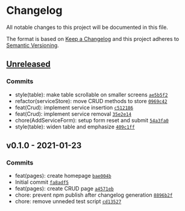 # Changelog

All notable changes to this project will be documented in this file.

The format is based on [Keep a Changelog](https://keepachangelog.com/en/1.0.0/)
and this project adheres to [Semantic Versioning](https://semver.org/spec/v2.0.0.html).

## [Unreleased](https://github.com/henriquehbr/easycarros-challenge/compare/v0.1.0...HEAD)

### Commits

- style(table): make table scrollable on smaller screens [`ae5b5f2`](https://github.com/henriquehbr/easycarros-challenge/commit/ae5b5f2dcac293ce4017e0530ce22ee621eed6a4)
- refactor(serviceStore): move CRUD methods to store [`0969c42`](https://github.com/henriquehbr/easycarros-challenge/commit/0969c42c4e49b373dcde21c61e0dd45450c6d709)
- feat(Crud): implement service insertion [`c512186`](https://github.com/henriquehbr/easycarros-challenge/commit/c5121867ebee8c766341379fe86b09998f199b1a)
- feat(Crud): implement service removal [`35e2e14`](https://github.com/henriquehbr/easycarros-challenge/commit/35e2e1470e460bfc6f8d60a319f8c4e9c95c0ccb)
- chore(AddServiceForm): setup form reset and submit [`54a3fa0`](https://github.com/henriquehbr/easycarros-challenge/commit/54a3fa06723ed73d8bec4d1c8b4d30b718304f4f)
- style(table): widen table and emphasize [`409c1ff`](https://github.com/henriquehbr/easycarros-challenge/commit/409c1ffa948bd1be506b886654409df8b6e0bcab)

## v0.1.0 - 2021-01-23

### Commits

- feat(pages): create homepage [`bae004b`](https://github.com/henriquehbr/easycarros-challenge/commit/bae004bb9968c2b2fe47725059465ca1ef77e79b)
- Initial commit [`fa8adf5`](https://github.com/henriquehbr/easycarros-challenge/commit/fa8adf5bf0f054d01a51a643032ec82c294cde46)
- feat(pages): create CRUD page [`a4571eb`](https://github.com/henriquehbr/easycarros-challenge/commit/a4571eb2e8d18aa884feba410ecd786443d7d429)
- chore: prevent npm publish after changelog generation [`8896b2f`](https://github.com/henriquehbr/easycarros-challenge/commit/8896b2f93a5ba7c8170a50c395c2427478ff71a5)
- chore: remove unneded test script [`cd13527`](https://github.com/henriquehbr/easycarros-challenge/commit/cd13527b442d4f6ba9499342dc1ab0178b7ab46e)
